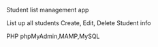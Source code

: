 Student list management app

List up all students
Create, Edit, Delete Student info

<Tech>
PHP
phpMyAdmin,MAMP,MySQL
